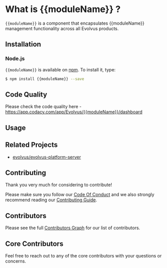 # What is {{moduleName}} ?

`{{moduleName}}` is a component that encapsulates {{moduleName}} management functionality across all Evolvus products.

## Installation

### Node.js
`{{moduleName}}` is available on [npm](http://npmjs.org). To install it, type:

```bash
$ npm install {{moduleName}} --save
```

## Code Quality
Please check the code quality here - https://app.codacy.com/app/Evolvus/{{moduleName}}/dashboard
## Usage


## Related Projects
- [evolvus/evolvus-platform-server](https://github.com/Evolvus/evolvus-platform-server)

## Contributing
Thank you very much for considering to contribute!

Please make sure you follow our [Code Of Conduct](CODE_OF_CONDUCT.md) and we also strongly recommend reading our [Contributing Guide](CONTRIBUTING.md).


## Contributors

Please see the full [Contributors Graph](https://github.com/evolvus/{{moduleName}}/graphs/contributors) for our list of contributors.

## Core Contributors

Feel free to reach out to any of the core contributors with your questions or
concerns.

